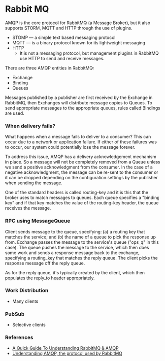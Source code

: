 # Rabbit MQ

AMQP is the core protocol for RabbitMQ (a Message Broker), but it also supports STORM, MQTT and HTTP through the use of plugins.
- STOMP 
    — a simple text based messaging protocol
- MQTT 
    — is a binary protocol known for its lightweight messaging
- HTTP 
    - It is not a messaging protocol, but management plugins in RabbitMQ use HTTP to send and receive messages.

There are three AMQP entities in RabbitMQ:
- Exchange
- Binding
- Queues

Messages published by a publisher are first received by the Exchange in RabbitMQ, then Exchanges will distribute message copies to Queues. To send appropriate messages to the appropriate queues, rules called Bindings are used.

### When delivery fails?
What happens when a message fails to deliver to a consumer? This can occur due to a network or application failure. If either of these failures was to occur, our system could potentially lose the message forever.

To address this issue, AMQP has a delivery acknowledgement mechanism in place. So a message will not be completely removed from a Queue unless we send a positive acknowledgment from the consumer. In the case of a negative acknowledgment, the message can be re-sent to the consumer or it can be dropped depending on the configuration settings by the publisher when sending the message.

One of the standard headers is called routing-key and it is this that the broker uses to match messages to queues. Each queue specifies a "binding key" and if that key matches the value of the routing-key header, the queue receives the message.

### RPC using MessageQueue
Client sends message to the queue, specifying: (a) a routing key that matches the service; and (b) the name of a queue to pick the response up from.
Exchange passes the message to the service's queue ("ops_q" in this case).
The queue pushes the message to the service, which then does some work and sends a response message back to the exchange, specifying a routing_key that matches the reply queue.
The client picks the response message off the reply queue.

As for the reply queue, it's typically created by the client, which then populates the reply_to header appropriately.

### Work Distribution
- Many clients

### PubSub
- Selective clients

### References
- [A Quick Guide To Understanding RabbitMQ & AMQP](https://medium.com/swlh/a-quick-guide-to-understanding-rabbitmq-amqp-ba25fdfe421d)
- [Understanding AMQP, the protocol used by RabbitMQ](https://spring.io/blog/2010/06/14/understanding-amqp-the-protocol-used-by-rabbitmq)
